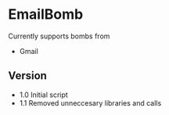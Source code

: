 # EmailBomb
Currently supports bombs from
- Gmail

## Version
* 1.0 Initial script
* 1.1  Removed unneccesary libraries and calls 
